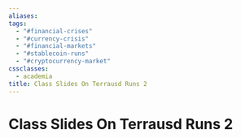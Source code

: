 ```yaml
---
aliases: 
tags:
  - "#financial-crises"
  - "#currency-crisis"
  - "#financial-markets"
  - "#stablecoin-runs"
  - "#cryptocurrency-market"
cssclasses:
  - academia
title: Class Slides On Terrausd Runs 2
---
```


# Class Slides On Terrausd Runs 2
